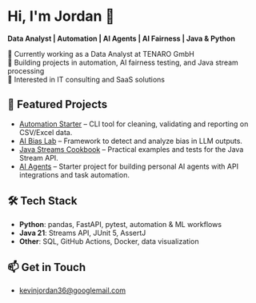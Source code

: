 # Hi, I'm Jordan 👋
**Data Analyst | Automation | AI Agents | AI Fairness | Java & Python**

🔹 Currently working as a Data Analyst at TENARO GmbH  
🔹 Building projects in automation, AI fairness testing, and Java stream processing  
🔹 Interested in IT consulting and SaaS solutions  

## 🚀 Featured Projects
- [Automation Starter](https://github.com/kejordan1/automation-starter) – CLI tool for cleaning, validating and reporting on CSV/Excel data.  
- [AI Bias Lab](https://github.com/kejordan1/ai-bias-lab) – Framework to detect and analyze bias in LLM outputs.  
- [Java Streams Cookbook](https://github.com/kejordan1/java-streams-cookbook) – Practical examples and tests for the Java Stream API.  
- [AI Agents](https://github.com/kejordan1/ai-agent-starter) – Starter project for building personal AI agents with API integrations and task automation.  

## 🛠️ Tech Stack
- **Python**: pandas, FastAPI, pytest, automation & ML workflows  
- **Java 21**: Streams API, JUnit 5, AssertJ  
- **Other**: SQL, GitHub Actions, Docker, data visualization  

## 📫 Get in Touch
- kevinjordan36@googlemail.com
